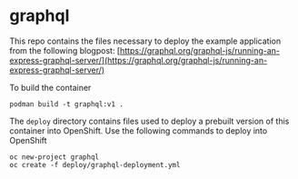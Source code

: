 # graphql

This repo contains the files necessary to deploy the example application from the following blogpost: [https://graphql.org/graphql-js/running-an-express-graphql-server/](https://graphql.org/graphql-js/running-an-express-graphql-server/)

To build the container 

```
podman build -t graphql:v1 .
```

The `deploy` directory contains files used to deploy a prebuilt version of this container into OpenShift.  Use the following commands to deploy into OpenShift

```
oc new-project graphql
oc create -f deploy/graphql-deployment.yml
